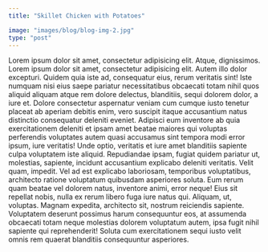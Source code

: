 ```yaml
---
title: "Skillet Chicken with Potatoes"

image: "images/blog/blog-img-2.jpg"
type: "post"
---
```



Lorem ipsum dolor sit amet, consectetur adipisicing elit. Atque, dignissimos. Lorem ipsum dolor sit amet, consectetur adipisicing elit. Autem illo dolor excepturi. Quidem quia iste ad, consequatur eius, rerum veritatis sint! Iste numquam nisi eius saepe pariatur necessitatibus obcaecati totam nihil quos aliquid aliquam atque rem dolore delectus, blanditiis, sequi dolorem dolor, a iure et. Dolore consectetur aspernatur veniam cum cumque iusto tenetur placeat ab aperiam debitis enim, vero suscipit itaque accusantium natus distinctio consequatur deleniti eveniet. Adipisci eum inventore ab quia exercitationem deleniti et ipsam amet beatae maiores qui voluptas perferendis voluptates autem quasi accusamus sint tempora modi error ipsum, iure veritatis! Unde optio, veritatis et iure amet blanditiis sapiente culpa voluptatem iste aliquid. Repudiandae ipsam, fugiat quidem pariatur ut, molestias, sapiente, incidunt accusantium explicabo deleniti veritatis. Velit quam, impedit. Vel ad est explicabo laboriosam, temporibus voluptatibus, architecto ratione voluptatum quibusdam asperiores soluta. Eum rerum quam beatae vel dolorem natus, inventore animi, error neque! Eius sit repellat nobis, nulla ex rerum libero fuga iure natus qui. Aliquam, ut, voluptas. Magnam expedita, architecto sit, nostrum reiciendis sapiente. Voluptatem deserunt possimus harum consequuntur eos, at assumenda obcaecati totam neque molestias dolorem voluptatum autem, ipsa fugit nihil sapiente qui reprehenderit! Soluta cum exercitationem sequi iusto velit omnis rem quaerat blanditiis consequuntur asperiores.